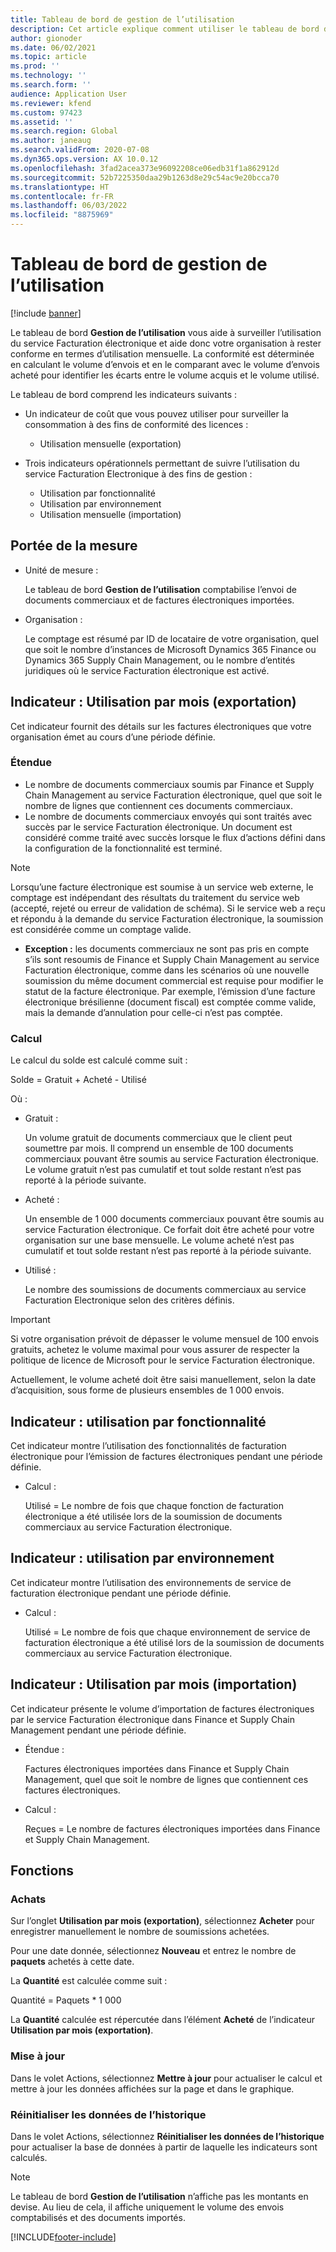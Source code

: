 ```yaml
---
title: Tableau de bord de gestion de l’utilisation
description: Cet article explique comment utiliser le tableau de bord de gestion de l’utilisation pour surveiller l’utilisation du service Facturation électronique et préserver la conformité.
author: gionoder
ms.date: 06/02/2021
ms.topic: article
ms.prod: ''
ms.technology: ''
ms.search.form: ''
audience: Application User
ms.reviewer: kfend
ms.custom: 97423
ms.assetid: ''
ms.search.region: Global
ms.author: janeaug
ms.search.validFrom: 2020-07-08
ms.dyn365.ops.version: AX 10.0.12
ms.openlocfilehash: 3fad2acea373e96092208ce06edb31f1a862912d
ms.sourcegitcommit: 52b7225350daa29b1263d8e29c54ac9e20bcca70
ms.translationtype: HT
ms.contentlocale: fr-FR
ms.lasthandoff: 06/03/2022
ms.locfileid: "8875969"
---
```

# <a name="usage-management-dashboard"></a>Tableau de bord de gestion de l’utilisation

[!include [banner](../includes/banner.md)]

Le tableau de bord **Gestion de l’utilisation** vous aide à surveiller l’utilisation du service Facturation électronique et aide donc votre organisation à rester conforme en termes d’utilisation mensuelle. La conformité est déterminée en calculant le volume d’envois et en le comparant avec le volume d’envois acheté pour identifier les écarts entre le volume acquis et le volume utilisé.

Le tableau de bord comprend les indicateurs suivants :

- Un indicateur de coût que vous pouvez utiliser pour surveiller la consommation à des fins de conformité des licences :

    - Utilisation mensuelle (exportation)

- Trois indicateurs opérationnels permettant de suivre l’utilisation du service Facturation Electronique à des fins de gestion :

    - Utilisation par fonctionnalité
    - Utilisation par environnement
    - Utilisation mensuelle (importation)

## <a name="measurement-scope"></a>Portée de la mesure

- Unité de mesure : 

    Le tableau de bord **Gestion de l’utilisation** comptabilise l’envoi de documents commerciaux et de factures électroniques importées.

- Organisation : 

    Le comptage est résumé par ID de locataire de votre organisation, quel que soit le nombre d’instances de Microsoft Dynamics 365 Finance ou Dynamics 365 Supply Chain Management, ou le nombre d’entités juridiques où le service Facturation électronique est activé.


## <a name="indicator-usage-per-month-export"></a>Indicateur : Utilisation par mois (exportation)

Cet indicateur fournit des détails sur les factures électroniques que votre organisation émet au cours d’une période définie.

### <a name="scope"></a>Étendue
- Le nombre de documents commerciaux soumis par Finance et Supply Chain Management au service Facturation électronique, quel que soit le nombre de lignes que contiennent ces documents commerciaux.
- Le nombre de documents commerciaux envoyés qui sont traités avec succès par le service Facturation électronique. Un document est considéré comme traité avec succès lorsque le flux d’actions défini dans la configuration de la fonctionnalité est terminé.

> [!NOTE]
> Lorsqu’une facture électronique est soumise à un service web externe, le comptage est indépendant des résultats du traitement du service web (accepté, rejeté ou erreur de validation de schéma). Si le service web a reçu et répondu à la demande du service Facturation électronique, la soumission est considérée comme un comptage valide.

- **Exception :** les documents commerciaux ne sont pas pris en compte s’ils sont resoumis de Finance et Supply Chain Management au service Facturation électronique, comme dans les scénarios où une nouvelle soumission du même document commercial est requise pour modifier le statut de la facture électronique. Par exemple, l’émission d’une facture électronique brésilienne (document fiscal) est comptée comme valide, mais la demande d’annulation pour celle-ci n’est pas comptée.


### <a name="calculation"></a>Calcul

Le calcul du solde est calculé comme suit :

Solde = Gratuit + Acheté - Utilisé

Où :

- Gratuit :
  
    Un volume gratuit de documents commerciaux que le client peut soumettre par mois. Il comprend un ensemble de 100 documents commerciaux pouvant être soumis au service Facturation électronique. Le volume gratuit n’est pas cumulatif et tout solde restant n’est pas reporté à la période suivante.
  
- Acheté :
  
    Un ensemble de 1 000 documents commerciaux pouvant être soumis au service Facturation électronique. Ce forfait doit être acheté pour votre organisation sur une base mensuelle. Le volume acheté n’est pas cumulatif et tout solde restant n’est pas reporté à la période suivante.
  
- Utilisé : 

    Le nombre des soumissions de documents commerciaux au service Facturation Electronique selon des critères définis.
   
> [!IMPORTANT]
> Si votre organisation prévoit de dépasser le volume mensuel de 100 envois gratuits, achetez le volume maximal pour vous assurer de respecter la politique de licence de Microsoft pour le service Facturation électronique.
>
> Actuellement, le volume acheté doit être saisi manuellement, selon la date d’acquisition, sous forme de plusieurs ensembles de 1 000 envois.

## <a name="indicator-usage-by-feature"></a>Indicateur : utilisation par fonctionnalité

Cet indicateur montre l’utilisation des fonctionnalités de facturation électronique pour l’émission de factures électroniques pendant une période définie.

- Calcul :
  
    Utilisé = Le nombre de fois que chaque fonction de facturation électronique a été utilisée lors de la soumission de documents commerciaux au service Facturation électronique.

## <a name="indicator-usage-by-environment"></a>Indicateur : utilisation par environnement

Cet indicateur montre l’utilisation des environnements de service de facturation électronique pendant une période définie.

- Calcul :
    
    Utilisé = Le nombre de fois que chaque environnement de service de facturation électronique a été utilisé lors de la soumission de documents commerciaux au service Facturation électronique.

## <a name="indicator-usage-per-month-import"></a>Indicateur : Utilisation par mois (importation)

Cet indicateur présente le volume d’importation de factures électroniques par le service Facturation électronique dans Finance et Supply Chain Management pendant une période définie.

- Étendue :

    Factures électroniques importées dans Finance et Supply Chain Management, quel que soit le nombre de lignes que contiennent ces factures électroniques.

- Calcul :

    Reçues = Le nombre de factures électroniques importées dans Finance et Supply Chain Management.

## <a name="functions"></a>Fonctions
### <a name="purchase"></a>Achats

Sur l’onglet **Utilisation par mois (exportation)**, sélectionnez **Acheter** pour enregistrer manuellement le nombre de soumissions achetées.

Pour une date donnée, sélectionnez **Nouveau** et entrez le nombre de **paquets** achetés à cette date.

La **Quantité** est calculée comme suit :

Quantité = Paquets * 1 000

La **Quantité** calculée est répercutée dans l’élément **Acheté** de l’indicateur **Utilisation par mois (exportation)**.

### <a name="update"></a>Mise à jour

Dans le volet Actions, sélectionnez **Mettre à jour** pour actualiser le calcul et mettre à jour les données affichées sur la page et dans le graphique.

### <a name="reset-history-data"></a>Réinitialiser les données de l’historique

Dans le volet Actions, sélectionnez **Réinitialiser les données de l’historique** pour actualiser la base de données à partir de laquelle les indicateurs sont calculés.




> [!NOTE]
> Le tableau de bord **Gestion de l’utilisation** n’affiche pas les montants en devise. Au lieu de cela, il affiche uniquement le volume des envois comptabilisés et des documents importés.

[!INCLUDE[footer-include](../../includes/footer-banner.md)]
